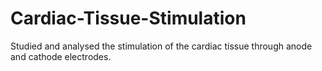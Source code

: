 # Cardiac-Tissue-Stimulation
Studied and analysed the stimulation of the cardiac tissue through anode and cathode electrodes.
